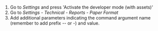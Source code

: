 1.  Go to *Settings* and press 'Activate the developer mode (with
    assets)'
2.  Go to *Settings - Technical - Reports - Paper Format*
3.  Add additional parameters indicating the command argument name
    (remember to add prefix -- or -) and value.
